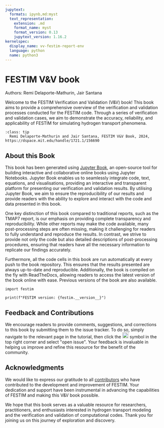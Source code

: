 ```yaml
---
jupytext:
  formats: ipynb,md:myst
  text_representation:
    extension: .md
    format_name: myst
    format_version: 0.13
    jupytext_version: 1.16.2
kernelspec:
  display_name: vv-festim-report-env
  language: python
  name: python3
---
```


# FESTIM V&V book

Authors: Remi Delaporte-Mathurin, Jair Santana

Welcome to the FESTIM Verification and Validation (V&V) book! This book aims to provide a comprehensive overview of the verification and validation processes conducted for the FESTIM code. Through a series of verification and validation cases, we aim to demonstrate the accuracy, reliability, and applicability of FESTIM for simulating hydrogen transport phenomena.


`````{admonition}  How to cite this book
:class: tip
  Remi Delaporte-Mathurin and Jair Santana, FESTIM V&V Book, 2024, https://dspace.mit.edu/handle/1721.1/156690

`````

## About this Book

This book has been generated using [Jupyter Book](https://jupyterbook.org/), an open-source tool for building interactive and collaborative online books using Jupyter Notebooks. Jupyter Book enables us to seamlessly integrate code, text, equations, and visualisations, providing an interactive and transparent platform for presenting our verification and validation results. By utilising Jupyter Book, we aim to ensure the reproducibility of our results and provide readers with the ability to explore and interact with the code and data presented in this book.

One key distinction of this book compared to traditional reports, such as the TMAP7 report, is our emphasis on providing complete transparency and reproducibility. While other reports may make the code available, many post-processing steps are often missing, making it challenging for readers to fully understand and reproduce the results. In contrast, we strive to provide not only the code but also detailed descriptions of post-processing procedures, ensuring that readers have all the necessary information to replicate our findings accurately.

Furthermore, all the code cells in this book are run automatically at every push to the book repository. This ensures that the results presented are always up-to-date and reproducible. Additionally, the book is compiled on the fly with ReadTheDocs, allowing readers to access the latest version of the book online with ease. Previous versions of the book are also available.

```{code-cell} ipython3
import festim

print(f"FESTIM version: {festim.__version__}")
```

## Feedback and Contributions

We encourage readers to provide comments, suggestions, and corrections to this book by submitting them to the issue tracker. To do so, simply navigate to the relevant page in the tutorial, then click the <img src="https://github.githubassets.com/assets/GitHub-Mark-ea2971cee799.png" height="20"> symbol in the top right corner and select "open issue". Your feedback is invaluable in helping us improve and refine this resource for the benefit of the community.

## Acknowledgments

We would like to express our gratitude to all [contributors](https://github.com/festim-dev/FESTIM/graphs/contributors) who have contributed to the development and improvement of FESTIM. Your dedication and support have been instrumental in advancing the capabilities of FESTIM and making this V&V book possible.

We hope that this book serves as a valuable resource for researchers, practitioners, and enthusiasts interested in hydrogen transport modeling and the verification and validation of computational codes. Thank you for joining us on this journey of exploration and discovery.
